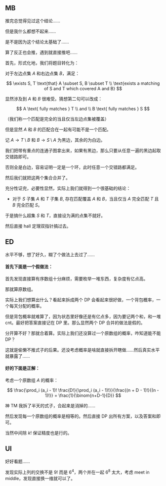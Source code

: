 ## MB
推完总觉得见过这个结论……

但是我什么都想不起来……

是不是因为这个结论太基础了……

算了反正也会推，遇到就直接推吧……

首先，形式化地，我们将题目转化为：

对于左边点集 $A$ 和右边点集 $B$，满足：

$$
\exists S, T \text{that} A \subset S, B \subset T \\
\text{exists a matching of S and T which covered A and B}
$$

显然涉及到 $A$ 和 $B$ 很难受。猜想第二句可以改成：

$$
A \text{ fully matches } T \\
and \\
B \text{ fully matches } S
$$

（我们称一个匹配是完全的当且仅当左边点集被覆盖）

但是显然 $A$ 和 $B$ 的匹配合在一起有可能不是一个匹配。

记 $A \rightarrow T \setminus B$ 和 $B \rightarrow S \setminus A$ 为黑边，其余的为白边。

我们把带有重点的连通子图拿出来，如果有黑边，那么只要从任意一遍的黑边起取交错路即可。

否则全是白边，容易证明一定是一个环，此时任意一个交错路都满足。

然后我们就把这两个集合合并了。

充分性证完，必要性显然，实际上我们就得到一个很基础的结论：

- 对于 $S$ 子集 $A$ 和 $T$ 子集 $B$, 存在匹配覆盖 $A$ 和 $B$，当且仅当 $A$ 完全匹配 $T$ 且 $B$ 完全匹配 $S$。

于是搞什么超集 $S$ 和 $T$，直接设为满的点集不就好。

然后直接 hall 定理双指针搞过去。

## ED
水平不够，想了好久，糊了个做法上去过了……

#### 首先下面是一个假做法：

首先发现直接算有序数组十分麻烦，需要枚举一堆东西，复杂度有亿点高。

那就算原数组。

实际上我们想算出什么？看起来拆成两个 DP 会看起来很好做，一个背包概率，一个每天分配的概率。

但是背包概率就难算了，因为状态里好像还是有亿点多，因为要记两个和，和一堆 cnt。最好把答案直接记在 DP 里。那么显然两个 DP 合并的做法是假的。

分开算不好？那就合着算。实际上我们还没算过一个原数组的概率，咋知道能不能 DP？

这就是偷懒不推式子的后果。还没考虑概率是啥就直接拆开瞎做……然后真实水平就暴露了……

#### 好的下面是正解：

考虑一个原数组 $A$ 的概率：

$$
\frac{\prod_i (a_i - 1)! \frac{D!}{\prod_i (a_i - 1)!}}{\frac{(n + D - 1)!}{(n - 1)!}} = \frac{1}{\binom{n+D-1}{D}}
$$

神 TM 我拆了半天的式子，合起来是消掉的……

然后发现每一个原数组的概率是相等的。然后直接 DP 出所有方案，以及答案和即可。

当然中间除 $k!$ 保证精度也是行的。

## UI
好好看题……

发现实际上列的交换不是 $9!$ 而是 $6^4$，两个并在一起 $6^8$ 太大，考虑 meet in middle，发现直接换一维就可以了。
